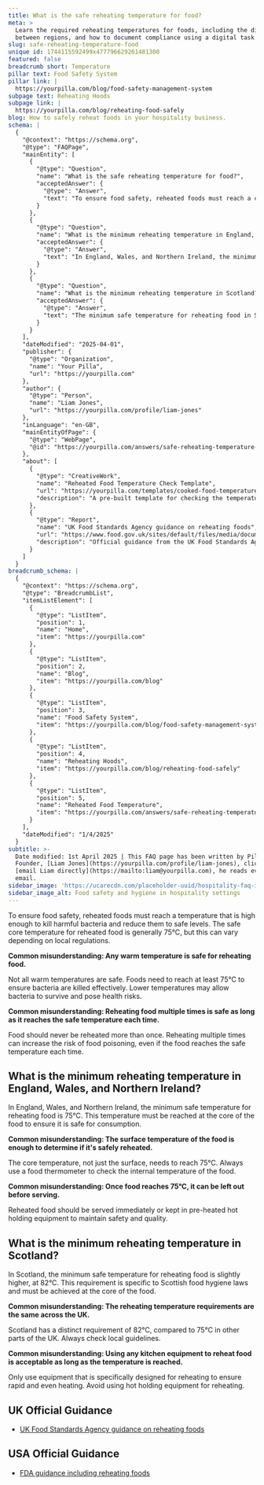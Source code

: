 ```yaml
---
title: What is the safe reheating temperature for food?
meta: >
  Learn the required reheating temperatures for foods, including the differences
  between regions, and how to document compliance using a digital task template.
slug: safe-reheating-temperature-food
unique id: 1744115592499x477796629261481300
featured: false
breadcrumb short: Temperature
pillar text: Food Safety System
pillar link: |
  https://yourpilla.com/blog/food-safety-management-system
subpage text: Reheating Hoods
subpage link: |
  https://yourpilla.com/blog/reheating-food-safely
blog: How to safely reheat foods in your hospitality business.
schema: |
  {
    "@context": "https://schema.org",
    "@type": "FAQPage",
    "mainEntity": [
      {
        "@type": "Question",
        "name": "What is the safe reheating temperature for food?",
        "acceptedAnswer": {
          "@type": "Answer",
          "text": "To ensure food safety, reheated foods must reach a core temperature that is high enough to effectively kill harmful bacteria. The generally accepted safe core temperature for reheating food is 75°C, although this might vary according to local regulations. It's crucial to use a food thermometer to accurately check that food has reached this temperature internally."
        }
      },
      {
        "@type": "Question",
        "name": "What is the minimum reheating temperature in England, Wales, and Northern Ireland?",
        "acceptedAnswer": {
          "@type": "Answer",
          "text": "In England, Wales, and Northern Ireland, the minimum safe temperature for reheating food is 75°C at the core of the food. This temperature ensures the food is safe for consumption. Food should be checked with a thermometer and served immediately or kept hot if serving is delayed."
        }
      },
      {
        "@type": "Question",
        "name": "What is the minimum reheating temperature in Scotland?",
        "acceptedAnswer": {
          "@type": "Answer",
          "text": "The minimum safe temperature for reheating food in Scotland is 82°C. This is specific to Scottish food hygiene regulations and must be reached at the core of the food to ensure it is safe to consume. Check with a proper food thermometer."
        }
      }
    ],
    "dateModified": "2025-04-01",
    "publisher": {
      "@type": "Organization",
      "name": "Your Pilla",
      "url": "https://yourpilla.com"
    },
    "author": {
      "@type": "Person",
      "name": "Liam Jones",
      "url": "https://yourpilla.com/profile/liam-jones"
    },
    "inLanguage": "en-GB",
    "mainEntityOfPage": {
      "@type": "WebPage",
      "@id": "https://yourpilla.com/answers/safe-reheating-temperature-food"
    },
    "about": [
      {
        "@type": "CreativeWork",
        "name": "Reheated Food Temperature Check Template",
        "url": "https://yourpilla.com/templates/cooked-food-temperature-check",
        "description": "A pre-built template for checking the temperature of reheated food, ensuring compliance with food safety regulations."
      },
      {
        "@type": "Report",
        "name": "UK Food Standards Agency guidance on reheating foods",
        "url": "https://www.food.gov.uk/sites/default/files/media/document/reheating.pdf",
        "description": "Official guidance from the UK Food Standards Agency on safe practices for reheating food to prevent foodborne illness."
      }
    ]
  }
breadcrumb_schema: |
  {
    "@context": "https://schema.org",
    "@type": "BreadcrumbList",
    "itemListElement": [
      {
        "@type": "ListItem",
        "position": 1,
        "name": "Home",
        "item": "https://yourpilla.com"
      },
      {
        "@type": "ListItem",
        "position": 2,
        "name": "Blog",
        "item": "https://yourpilla.com/blog"
      },
      {
        "@type": "ListItem",
        "position": 3,
        "name": "Food Safety System",
        "item": "https://yourpilla.com/blog/food-safety-management-system"
      },
      {
        "@type": "ListItem",
        "position": 4,
        "name": "Reheating Hoods",
        "item": "https://yourpilla.com/blog/reheating-food-safely"
      },
      {
        "@type": "ListItem",
        "position": 5,
        "name": "Reheated Food Temperature",
        "item": "https://yourpilla.com/answers/safe-reheating-temperature-food"
      }
    ],
    "dateModified": "1/4/2025"
  }
subtitle: >-
  Date modified: 1st April 2025 | This FAQ page has been written by Pilla
  Founder, [Liam Jones](https://yourpilla.com/profile/liam-jones), click to
  [email Liam directly](https://mailto:liam@yourpilla.com), he reads every
  email.
sidebar_image: 'https://ucarecdn.com/placeholder-uuid/hospitality-faq-image.jpg'
sidebar_image_alt: Food safety and hygiene in hospitality settings
---
```

To ensure food safety, reheated foods must reach a temperature that is high enough to kill harmful bacteria and reduce them to safe levels. The safe core temperature for reheated food is generally 75°C, but this can vary depending on local regulations.

**Common misunderstanding: Any warm temperature is safe for reheating food.**

Not all warm temperatures are safe. Foods need to reach at least 75°C to ensure bacteria are killed effectively. Lower temperatures may allow bacteria to survive and pose health risks.

**Common misunderstanding: Reheating food multiple times is safe as long as it reaches the safe temperature each time.**

Food should never be reheated more than once. Reheating multiple times can increase the risk of food poisoning, even if the food reaches the safe temperature each time.

## What is the minimum reheating temperature in England, Wales, and Northern Ireland?

In England, Wales, and Northern Ireland, the minimum safe temperature for reheating food is 75°C. This temperature must be reached at the core of the food to ensure it is safe for consumption.

**Common misunderstanding: The surface temperature of the food is enough to determine if it's safely reheated.**

The core temperature, not just the surface, needs to reach 75°C. Always use a food thermometer to check the internal temperature of the food.

**Common misunderstanding: Once food reaches 75°C, it can be left out before serving.**

Reheated food should be served immediately or kept in pre-heated hot holding equipment to maintain safety and quality.

## What is the minimum reheating temperature in Scotland?

In Scotland, the minimum safe temperature for reheating food is slightly higher, at 82°C. This requirement is specific to Scottish food hygiene laws and must be achieved at the core of the food.

**Common misunderstanding: The reheating temperature requirements are the same across the UK.**

Scotland has a distinct requirement of 82°C, compared to 75°C in other parts of the UK. Always check local guidelines.

**Common misunderstanding: Using any kitchen equipment to reheat food is acceptable as long as the temperature is reached.**

Only use equipment that is specifically designed for reheating to ensure rapid and even heating. Avoid using hot holding equipment for reheating.

## UK Official Guidance

-   [UK Food Standards Agency guidance on reheating foods](https://www.food.gov.uk/sites/default/files/media/document/reheating.pdf)
    

## USA Official Guidance

-   [FDA guidance including reheating foods](https://www.fsis.usda.gov/food-safety/safe-food-handling-and-preparation/food-safety-basics/leftovers-and-food-safety#:~:text=When%20reheating%20leftovers%2C%20be%20sure,heat%20all%20the%20way%20through.)
